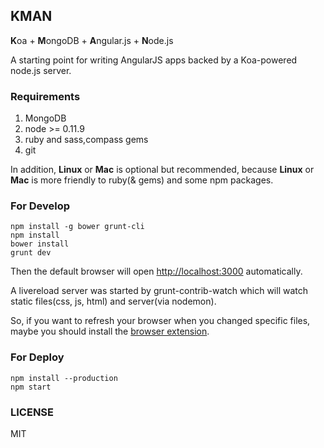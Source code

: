 ## KMAN
<strong>K</strong>oa + <strong>M</strong>ongoDB  + <strong>A</strong>ngular.js + <strong>N</strong>ode.js

A starting point for writing AngularJS apps backed by a Koa-powered node.js server.

### Requirements
1. MongoDB
2. node >= 0.11.9
3. ruby and sass,compass gems
4. git


In addition, __Linux__ or __Mac__ is optional but recommended, because __Linux__ or __Mac__ is more friendly to ruby(& gems) and some npm packages.

### For Develop

    npm install -g bower grunt-cli
    npm install
    bower install
    grunt dev

Then the default browser will open <http://localhost:3000> automatically.

A livereload server was started by grunt-contrib-watch which will watch static files(css, js, html) and server(via nodemon).

So, if you want to refresh your browser when you changed specific files, maybe you should install the [browser extension](http://feedback.livereload.com/knowledgebase/articles/86242-how-do-i-install-and-use-the-browser-extensions-).

### For Deploy

    npm install --production
    npm start

### LICENSE
MIT